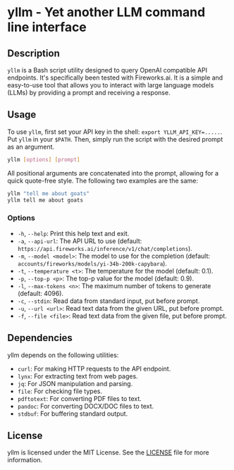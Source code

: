 # yllm - Yet another LLM command line interface

## Description

`yllm` is a Bash script utility designed to query OpenAI compatible API endpoints.
It's specifically been tested with Fireworks.ai.
It is a simple and easy-to-use tool that allows you to interact with large language models (LLMs) by providing a prompt and receiving a response.

## Usage

To use `yllm`, first set your API key in the shell: `export YLLM_API_KEY=.....`.
Put `yllm` in your `$PATH`.
Then, simply run the script with the desired prompt as an argument.

```bash
yllm [options] [prompt]
```

All positional arguments are concatenated into the prompt, allowing for a quick quote-free style.
The following two examples are the same:

```bash
yllm "tell me about goats"
yllm tell me about goats
```

### Options

- `-h`, `--help`: Print this help text and exit.
- `-a`, `--api-url`: The API URL to use (default: `https://api.fireworks.ai/inference/v1/chat/completions`).
- `-m`, `--model <model>`: The model to use for the completion (default: `accounts/fireworks/models/yi-34b-200k-capybara`).
- `-t`, `--temperature <t>`: The temperature for the model (default: 0.1).
- `-p`, `--top-p <p>`: The top-p value for the model (default: 0.9).
- `-l`, `--max-tokens <n>`: The maximum number of tokens to generate (default: 4096).
- `-c`, `--stdin`: Read data from standard input, put before prompt.
- `-u`, `--url <url>`: Read text data from the given URL, put before prompt.
- `-f`, `--file <file>`: Read text data from the given file, put before prompt.

## Dependencies

yllm depends on the following utilities:

- `curl`: For making HTTP requests to the API endpoint.
- `lynx`: For extracting text from web pages.
- `jq`: For JSON manipulation and parsing.
- `file`: For checking file types.
- `pdftotext`: For converting PDF files to text.
- `pandoc`: For converting DOCX/DOC files to text.
- `stdbuf`: For buffering standard output.

## License

yllm is licensed under the MIT License. See the [LICENSE](LICENSE) file for more information.
